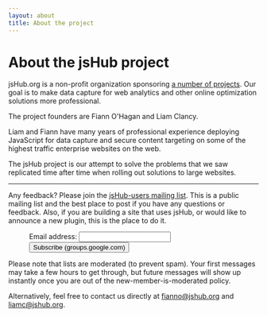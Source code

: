 ```yaml
---
layout: about
title: About the project
---
```


# About the jsHub project #

jsHub.org is a non-profit organization sponsoring [a number of projects](/projects/). Our goal is to make data capture for web analytics and other online optimization solutions more professional.

The project founders are Fiann O'Hagan and Liam Clancy. 

Liam and Fiann have many years of professional experience deploying JavaScript for data capture and secure content targeting on some of the highest traffic enterprise websites on the web. 

The jsHub project is our attempt to solve the problems that we saw replicated time after time when rolling out solutions to large websites.

<hr />

Any feedback? Please join the [jsHub-users mailing list](http://groups.google.com/group/jshub-users/). This is a public mailing list and the best place to post if you have any questions or feedback. Also, if you are building a site that uses jsHub, or would like to announce a new plugin, this is the place to do it. 

<!-- raw html to add Google Groups sign-up -->
<form action="http://groups.google.com/group/jshub-users/boxsubscribe" style="padding-left: 3em">
<label>Email address: <input type="text" name="email" /></label>
<input type="submit" name="sub" value="Subscribe (groups.google.com)" />
</form>

Please note that lists are moderated (to prevent spam). Your first messages may take a few hours to get through, but future messages will show up instantly once you are out of the new-member-is-moderated policy.

Alternatively, feel free to contact us directly at [fianno@jshub.org](mailto:fianno@jshub.org) and [liamc@jshub.org](mailto:liamc@jshub.org).